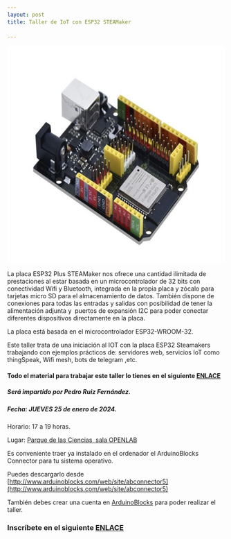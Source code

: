 ```yaml
---
layout: post
title: Taller de IoT con ESP32 STEAMaker

---
```


<img src="/images/steamakers.png" width="700" height="500"/>



La placa ESP32 Plus STEAMaker nos ofrece una cantidad ilimitada de prestaciones al estar basada en un microcontrolador de 32 bits con conectividad Wifi y Bluetooth, integrada en la propia placa y zócalo para tarjetas micro SD para el almacenamiento de datos. También dispone de conexiones para todas las entradas y salidas con posibilidad de tener la alimentación adjunta y  puertos de expansión I2C para poder conectar diferentes dispositivos directamente en la placa.

La placa está basada en el microcontrolador ESP32-WROOM-32.


Este taller trata de una iniciación al IOT con la placa ESP32 Steamakers trabajando con ejemplos prácticos de: servidores web, servicios IoT como thingSpeak, Wifi mesh, bots de telegram ,etc.


#### Todo el material para trabajar este taller lo tienes en el siguiente [ENLACE](https://pedroruizf.github.io/steamakers_demo/)






##### Será impartido por Pedro Ruiz Fernández.

##### Fecha: JUEVES 25 de enero de 2024.


Horario: 17 a 19 horas.



Lugar: [Parque de las Ciencias, sala OPENLAB](https://goo.gl/maps/aQC1afhE8HR9uaVx8)


Es conveniente traer ya instalado en el ordenador el ArduinoBlocks Connector para tu sistema operativo.

Puedes descargarlo desde [http://www.arduinoblocks.com/web/site/abconnector5](http://www.arduinoblocks.com/web/site/abconnector5)

También debes crear una cuenta en [ArduinoBlocks](http://www.arduinoblocks.com/) para poder realizar el taller.

### Inscríbete en el siguiente [ENLACE](https://forms.gle/yL6Z62FVNdthaPm39)
